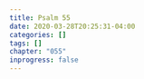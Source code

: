 ```yaml
---
title: Psalm 55
date: 2020-03-28T20:25:31-04:00
categories: []
tags: []
chapter: "055"
inprogress: false
---
```


